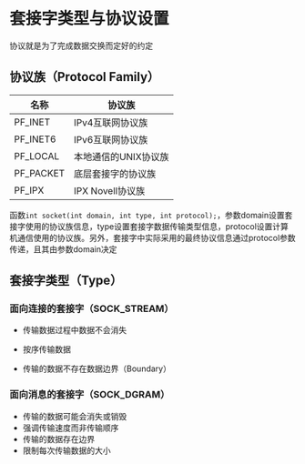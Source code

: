 # 套接字类型与协议设置

协议就是为了完成数据交换而定好的约定

## 协议族（Protocol Family）

| 名称      | 协议族               |
| --------- | -------------------- |
| PF_INET   | IPv4互联网协议族     |
| PF_INET6  | IPv6互联网协议族     |
| PF_LOCAL  | 本地通信的UNIX协议族 |
| PF_PACKET | 底层套接字的协议族   |
| PF_IPX    | IPX Novell协议族     |

函数`int socket(int domain, int type, int protocol);`，参数domain设置套接字使用的协议族信息，type设置套接字数据传输类型信息，protocol设置计算机通信使用的协议族。另外，套接字中实际采用的最终协议信息通过protocol参数传递，且其由参数domain决定

## 套接字类型（Type）

### 面向连接的套接字（SOCK_STREAM）

- 传输数据过程中数据不会消失

- 按序传输数据

- 传输的数据不存在数据边界（Boundary）

### 面向消息的套接字（SOCK_DGRAM）

- 传输的数据可能会消失或销毁
- 强调传输速度而非传输顺序
- 传输的数据存在边界
- 限制每次传输数据的大小
